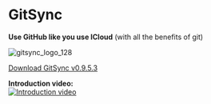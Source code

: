 # GitSync

**Use GitHub like you use ICloud** (with all the benefits of git)

![gitsync_logo_128](https://cloud.githubusercontent.com/assets/11816788/10293816/eba3231c-6bb6-11e5-9e0b-6aec9cc165c5.png)  

[Download GitSync v0.9.5.3](https://github.com/eonist/GitSync/releases/tag/0.9.5.3) 

**Introduction video:**  
[![Introduction video](https://cloud.githubusercontent.com/assets/11816788/10334588/70208aa0-6ceb-11e5-90d0-e70d997c5b9b.png)](https://vimeo.com/gitsync/intro)